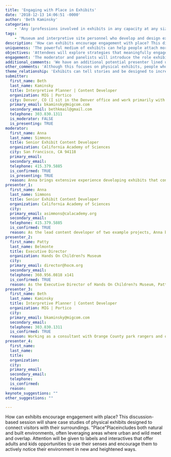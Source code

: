 ```yaml
---
title: 'Engaging with Place in Exhibits'
date: '2018-12-13 14:06:51 -0000'
author: 'Beth Kaminsky'
categories:
    - 'Any (professions involved in exhibits in any capacity at any sized institution)'
tags:
    - 'Museum and interpretive site personnel who develop and design exhibits and/or work with visitors in public spaces.'
description: 'How can exhibits encourage engagement with place? This discussion-based session will share case studies of physical exhibits designed to connect visitors with their surroundings. ''Place'' includes both natural and built environments, often leveraging areas where urban and wild meet and overlap. Attention will be given to labels and interactives that offer adults and kids opportunities to use their senses and encourage them to actively notice their environment in new and heightened ways.'
uniqueness: 'The powerful medium of exhibits can help people attach more meaning and heighten experiences of places by encouraging active noticing of the world around them.'
objectives: 'Attendees will explore strategies that meaningfully engage visitors with their surroundings. We will discuss example projects across institutions of different sizes and that use physical exhibits as vehicles to nurture human connections with particular places. * Session Objectives: * Gain new insights from museum professionals working to bring the inside out and the outside in to engage the human senses and encourage active noticing of place. Join a network of museum professionals working to help visitors connect with what''s in and beyond their backyards. * Explore and share ways to leverage the power of exhibits to enhance visitors'' understanding of place. Discuss concrete examples of projects that focus on connecting visitors to spaces immediately at the exhibit location--like a wilderness park, historic site, or neighborhood--and places physically or conceptually a bit removed--a more distant landscape or one typically inaccessible like underwater, a historical version of a place, or a weather event common to a region. * Identify best practices in exhibition development and design to engage the senses, emotion, and memory that aid in learning. Consider how experiential exhibits play a role in the larger world of placemaking. Discuss the challenge of access and reaching new audiences. Learn about the challenges and success of creating engaging exhibit experiences that leverage sense of place and raise awareness about /deepen appreciation for specific environments. Think about ways to leverage museum collections and programs to cultivate a sense of wonder and stimulate curiosity about the world.'
engagement: 'The moderator and panelists will introduce the role exhibits play in nurturing a sense place and take turns describing elements of specific exhibit projects that aim to enhance visitors'' understanding and connection to place. The audience will take part in the discussion throughout and contribute their own examples. * Examples include a science museum, aquarium, children''s museum, and wilderness park.'
additional_comments: 'We have an additional potential presenter lined up: Lila Higgins, Senior Manager of Community Science, at the Natural History Museum of Los Angeles County. She could discuss Nature Lab, where visitors explore objects and hands-on elements that increase public awareness of nature in cities and mediate a deeper appreciation of urban ecosystems. Encouraging active noticing connects people to what''s in their backyards, including how their observations become data points for science. The community/citizen science data help land managers and urban planners make decisions that work better for human wellbeing and wildlife. Lila is not travelling due to the climate crisis and could participate remotely/virtually. * Please review the presenter information below and consider whether Lila could participate. * Also, Beth''s current firm was involved in the design of the project Patty will present; Beth wasn''t employed at the firm at that time and the connection is tangential to the session. * We would be willing to merge with another session or change the format. '
other_comments: 'Although this focuses on physical exhibits, people who do interpretive programming may also be interested.'
theme_relationship: 'Exhibits can tell stories and be designed to increase engagement of surrounding resources and environments?creating a deeper sense of place. This session shares examples of how exhibition themes and interactive elements encourage active noticing. Museums, parks, aquariums, and other informal education centers are in a unique position to mediate transformational learning opportunities providing glimpses into often hidden realms, through prompting the use of human senses, and physically engaging users in the power of place.'
submitter:
  first_name: Beth
  last_name: Kaminsky
  title: Interpretive Planner | Content Developer
  organization: MIG | Portico
  city: Denver, CO (I sit in the Denver office and work primarily with the interpretive team in Seattle, WA)
  primary_email: bkaminsky@migcom.com
  secondary_email: bethkmail@gmail.com
  telephone: 303.830.1311
  is_moderator: FALSE
  is_presenting: TRUE
moderator:
  first_name: Anna
  last_name: Simmons
  title: Senior Exhibit Content Developer
  organization: California Academy of Sciences
  city: San Francisco, CA 94118
  primary_email:
  secondary_email:
  telephone: 415.379.5885
  is_confirmed: TRUE
  is_presenting: TRUE
  reason: Anna brings extensive experience developing exhibits that connect people to place. Her projects represent two coasts and include innovative interactives and live animals! At the California Academy of Sciences, she has championed multilingual approaches to exhibit interpretation that are accessible to more diverse communities?including the development of Giants of Land and Sea, the first major exhibition with interpretation in four languages. Anna?s background in environmental science and over a decade of experience working in informal science education gives her a unique perspective on developing exhibits that connect visitors from different backgrounds to the natural world.
presenter_1:
  first_name: Anna
  last_name: Simmons
  title: Senior Exhibit Content Developer
  organization: California Academy of Sciences
  city:
  primary_email: asimmons@calacademy.org
  secondary_email:
  telephone: 415.379.5885
  is_confirmed: TRUE
  reason: As the lead content developer of two example projects, Anna brings fresh perspectives from distinct institutions on the related theme. Visitor studies on both projects offer a valuable layer of information. Giants of Land and Sea leverages objects, live plants, and immersive experiences that engage the senses. Visitors discover Northern California?s coast in eye-opening ways that transform appreciation of this special place.  Living Seashore is a hands-on learning experience that takes visitors beyond the familiar to the mid-Atlantic seashore?s myriad hidden treasures?developing a new understanding of this unique ecosystem.
presenter_2:
  first_name: Patty
  last_name: Belmonte
  title: Executive Director
  organization: Hands On Children?s Museum
  city:
  primary_email: director@hocm.org
  secondary_email:
  telephone: 360.956.0818 x141
  is_confirmed: TRUE
  reason: As the Executive Director of Hands On Children?s Museum, Patty was intimately involved in the development of 150 indoor and outdoor exhibits that stimulate curiosity, creativity, and learning through fun. Exhibits enhance visitors? sense of place?the Pacific Northwest?providing open-ended, playful, and nature-based learning opportunities. Children age ten and under and their families and school groups wander in gardens and the Puget Sound Beach, experience a Fabulous Forest, head up the Tree Climber and zip back down on the Stream Slide. There?s also Snug Harbor?a safe landing for kids four and under.
presenter_3:
  first_name: Beth
  last_name: Kaminsky
  title: Interpretive Planner | Content Developer
  organization: MIG | Portico
  city:
  primary_email: bkaminsky@migcom.com
  secondary_email:
  telephone: 303.830.1311
  is_confirmed: TRUE
  reason: Working as a consultant with Orange County park rangers and other personnel, Beth helped bring their goal of encouraging users to ?Take a Closer Look? to life. The new Visitor Center at Aliso and Wood Canyons Wilderness Park will become the launching point for park visits. The relatively small space and low-tech exhibits will prime people to use their senses and notice details as they set off along trails. Exhibit graphics with questions and prompts are enhanced by views outside and a habitat diorama with crawl-in cave. [A Park representative might be able to attend the conference and co-present.]
presenter_4:
  first_name:
  last_name:
  title:
  organization:
  city:
  primary_email:
  secondary_email:
  telephone:
  is_confirmed:
  reason:
keynote_suggestions: ""
other_suggestions: ""

---
```

How can exhibits encourage engagement with place? This discussion-based session will share case studies of physical exhibits designed to connect visitors with their surroundings. "Place"Placeincludes both natural and built environments, often leveraging areas where urban and wild meet and overlap. Attention will be given to labels and interactives that offer adults and kids opportunities to use their senses and encourage them to actively notice their environment in new and heightened ways.
